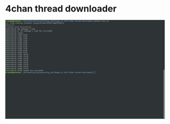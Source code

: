 # 4chan thread downloader

![alt text](https://github.com/proman3419/Programming-Challenges-v1.4/blob/master/Screenshots/23_1.png)

